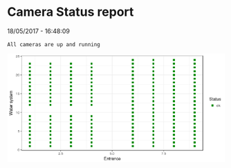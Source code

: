 Camera Status report
================
18/05/2017 - 16:48:09

    All cameras are up and running

![](camreport_files/figure-markdown_github/unnamed-chunk-2-1.png)
